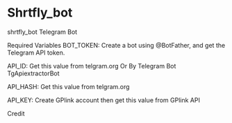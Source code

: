 # Shrtfly_bot
shrtfly_bot Telegram Bot


Required Variables
BOT_TOKEN: Create a bot using @BotFather, and get the Telegram API token.

API_ID: Get this value from telgram.org Or By Telegram Bot TgApiextractorBot

API_HASH: Get this value from telgram.org

API_KEY: Create GPlink account then get this value from GPlink API

Credit
